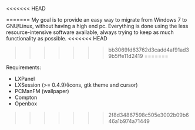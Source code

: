 <<<<<<< HEAD

=======
My goal is to provide an easy way to migrate from Windows 7 to GNU/Linux, without having a high end pc. Everything is done using the less resource-intensive software available, always trying to keep as much functionality as possible.
<<<<<<< HEAD
>>>>>>> bb3069fd63762d3cadd4af91ad39b5ffe11d2419
=======


Requirements:

- LXPanel
- LXSession (>= 0.4.9)(icons, gtk theme and cursor)
- PCManFM (wallpaper)
- Compton
- Openbox
>>>>>>> 2f8d34867598c505e3002b09b646a1b974a71449
